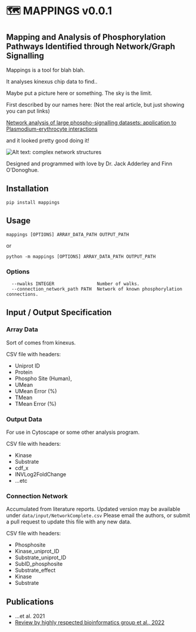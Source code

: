 # 🗺 MAPPINGS v0.0.1
## Mapping and Analysis of Phosphorylation Pathways Identified through Network/Graph Signalling

Mappings is a tool for blah blah. 

It analyses kinexus chip data to find..

Maybe put a picture here or something. The sky is the limit.

First described by our names here: (Not the real article, but just showing you can put links)

[Network analysis of large phospho-signalling datasets: application to Plasmodium-erythrocyte interactions](https://www.biorxiv.org/content/10.1101/2021.05.07.443051v1)

and it looked pretty good doing it!

![Alt text: complex network structures](https://www.biorxiv.org/content/biorxiv/early/2021/05/07/2021.05.07.443051/F2.large.jpg?width=800&height=600&carousel=1)

Designed and programmed with love by Dr. Jack Adderley and Finn O'Donoghue.

## Installation

	pip install mappings

## Usage

	mappings [OPTIONS] ARRAY_DATA_PATH OUTPUT_PATH
or 

	python -m mappings [OPTIONS] ARRAY_DATA_PATH OUTPUT_PATH

### Options

	  --nwalks INTEGER                Number of walks.
	  --connection_network_path PATH  Network of known phosphorylation connections.


## Input / Output Specification

### Array Data
Sort of comes from kinexus.

CSV file with headers:
 - Uniprot ID
 - Protein
 - Phospho Site (Human),
 - UMean
 - UMean Error (%)
 - TMean
 - TMean Error (%)

### Output Data
For use in Cytoscape or some other analysis program.

CSV file with headers:

- Kinase
- Substrate
- cdf_x
- INVLog2FoldChange 
- ...etc

### Connection  Network
Accumulated from literature reports. Updated version may be available under `data/input/NetworkComplete.csv`
Please email the authors, or submit a pull request to update this file with any new data.

CSV file with headers:
- Phosphosite
- Kinase_uniprot_ID
- Substrate_uniprot_ID
- SubID_phosphosite
- Substrate_effect
- Kinase
- Substrate

## Publications
 - ...et al. 2021
 - [Review by highly respected bioinformatics group et al., 2022](https://www.google.com/search?q=most+important+bioinformatics+tools+of+all+time)
